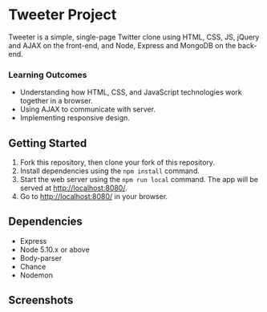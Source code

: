 # Tweeter Project

Tweeter is a simple, single-page Twitter clone using HTML, CSS, JS, jQuery and AJAX on the front-end, and Node, Express and MongoDB on the back-end.

### Learning Outcomes
- Understanding how HTML, CSS, and JavaScript technologies work together in a browser.
- Using AJAX to communicate with server.
- Implementing responsive design.

## Getting Started

1. Fork this repository, then clone your fork of this repository.
2. Install dependencies using the `npm install` command.
3. Start the web server using the `npm run local` command. The app will be served at <http://localhost:8080/>.
4. Go to <http://localhost:8080/> in your browser.

## Dependencies

- Express
- Node 5.10.x or above
- Body-parser
- Chance
- Nodemon

## Screenshots
